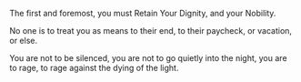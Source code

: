The first and foremost, you must Retain Your Dignity, and your Nobility.

No one is to treat you as means to their end, to their paycheck, or
vacation, or else.

You are not to be silenced, you are not to go quietly into the night, you
are to rage, to rage against the dying of the light.